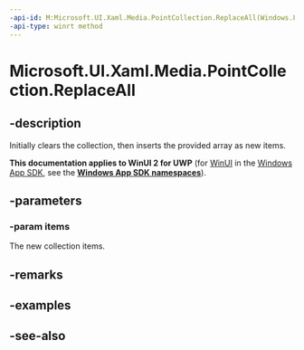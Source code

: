 ```yaml
---
-api-id: M:Microsoft.UI.Xaml.Media.PointCollection.ReplaceAll(Windows.Foundation.Point[])
-api-type: winrt method
---
```


<!-- Method syntax
public void ReplaceAll(Windows.Foundation.Point[] items)
-->

# Microsoft.UI.Xaml.Media.PointCollection.ReplaceAll

## -description
Initially clears the collection, then inserts the provided array as new items.

**This documentation applies to WinUI 2 for UWP** (for [WinUI](/windows/apps/winui/winui3/) in the [Windows App SDK](/windows/apps/windows-app-sdk/), see the **[Windows App SDK namespaces](/windows/windows-app-sdk/api/winrt/)**).

## -parameters
### -param items
The new collection items.

## -remarks

## -examples

## -see-also
